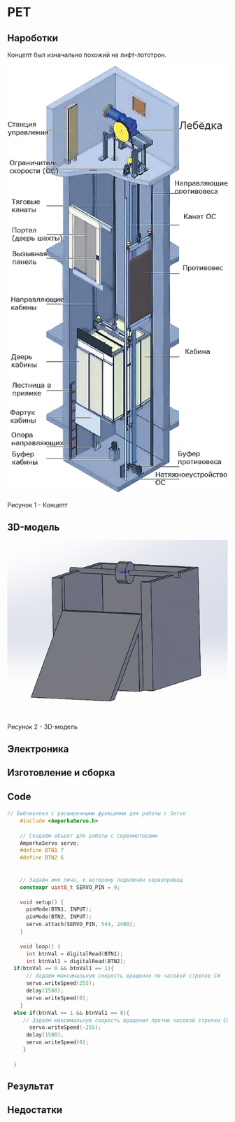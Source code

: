 # PET

## Нароботки
Концепт был изначально похожий на лифт-лототрон.

![Img](Лифт.png)

Рисунок 1 - Концепт 

## 3D-модель
![Img](3D.png)

Рисунок 2 - 3D-модель

## Электроника

## Изготовление и сборка

## Code
```c++
// Библиотека с расширенными функциями для работы с Servo
    #include <AmperkaServo.h>
     
    // Создаём объект для работы с сервомоторами
    AmperkaServo servo;
    #define BTN1 7
    #define BTN2 6

     
    // Задаём имя пина, к которому подключён сервопривод
    constexpr uint8_t SERVO_PIN = 9;
     
    void setup() {
      pinMode(BTN1, INPUT);
      pinMode(BTN2, INPUT);
      servo.attach(SERVO_PIN, 544, 2400);
    }
     
    void loop() {
      int btnVal = digitalRead(BTN1);
      int btnVal1 = digitalRead(BTN2);
  if(btnVal == 0 && btnVal1 == 1){
      // Задаём максимальную скорость вращения по часовой стрелке CW
      servo.writeSpeed(255);
      delay(1500);
      servo.writeSpeed(0);
    }
  else if(btnVal == 1 && btnVal1 == 0){
     // Задаём максимальную скорость вращения против часовой стрелки CCW
       servo.writeSpeed(-255);
      delay(1500);
      servo.writeSpeed(0);
     }
     
  }
```
## Результат

## Недостатки

